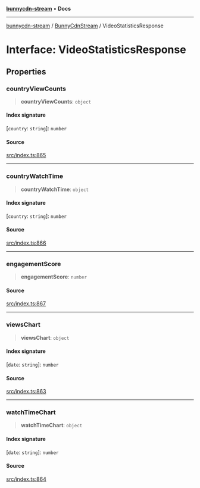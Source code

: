 [**bunnycdn-stream**](../../../README.md) • **Docs**

***

[bunnycdn-stream](../../../globals.md) / [BunnyCdnStream](../README.md) / VideoStatisticsResponse

# Interface: VideoStatisticsResponse

## Properties

### countryViewCounts

> **countryViewCounts**: `object`

#### Index signature

 \[`country`: `string`\]: `number`

#### Source

[src/index.ts:865](https://github.com/dan-online/bunnycdn-stream/blob/616be292d397c50e1db742e88f1022206d23e14f/src/index.ts#L865)

***

### countryWatchTime

> **countryWatchTime**: `object`

#### Index signature

 \[`country`: `string`\]: `number`

#### Source

[src/index.ts:866](https://github.com/dan-online/bunnycdn-stream/blob/616be292d397c50e1db742e88f1022206d23e14f/src/index.ts#L866)

***

### engagementScore

> **engagementScore**: `number`

#### Source

[src/index.ts:867](https://github.com/dan-online/bunnycdn-stream/blob/616be292d397c50e1db742e88f1022206d23e14f/src/index.ts#L867)

***

### viewsChart

> **viewsChart**: `object`

#### Index signature

 \[`date`: `string`\]: `number`

#### Source

[src/index.ts:863](https://github.com/dan-online/bunnycdn-stream/blob/616be292d397c50e1db742e88f1022206d23e14f/src/index.ts#L863)

***

### watchTimeChart

> **watchTimeChart**: `object`

#### Index signature

 \[`date`: `string`\]: `number`

#### Source

[src/index.ts:864](https://github.com/dan-online/bunnycdn-stream/blob/616be292d397c50e1db742e88f1022206d23e14f/src/index.ts#L864)
